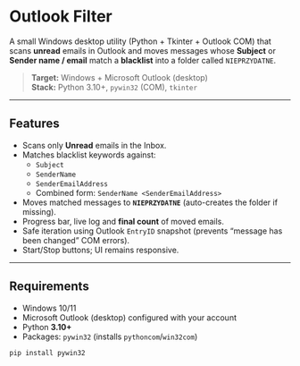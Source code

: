 # Outlook Filter

A small Windows desktop utility (Python + Tkinter + Outlook COM) that scans **unread** emails in Outlook and moves messages whose **Subject** or **Sender name / email** match a **blacklist** into a folder called `NIEPRZYDATNE`.

> **Target:** Windows + Microsoft Outlook (desktop)  
> **Stack:** Python 3.10+, `pywin32` (COM), `tkinter`

---

##  Features

- Scans only **Unread** emails in the Inbox.
- Matches blacklist keywords against:
  - `Subject`
  - `SenderName`
  - `SenderEmailAddress`
  - Combined form: `SenderName <SenderEmailAddress>`
- Moves matched messages to **`NIEPRZYDATNE`** (auto-creates the folder if missing).
- Progress bar, live log and **final count** of moved emails.
- Safe iteration using Outlook `EntryID` snapshot (prevents “message has been changed” COM errors).
- Start/Stop buttons; UI remains responsive.

---

##  Requirements

- Windows 10/11
- Microsoft Outlook (desktop) configured with your account
- Python **3.10+**
- Packages: `pywin32` (installs `pythoncom`/`win32com`)

```bash
pip install pywin32
